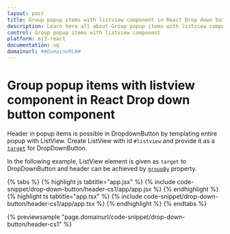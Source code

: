 ```yaml
---
layout: post
title: Group popup items with listview component in React Drop down button component | Syncfusion
description: Learn here all about Group popup items with listview component in Syncfusion React Drop down button component of Syncfusion Essential JS 2 and more.
control: Group popup items with listview component 
platform: ej2-react
documentation: ug
domainurl: ##DomainURL##
---
```


# Group popup items with listview component in React Drop down button component

Header in popup items is possible in DropdownButton by templating entire popup with ListView. Create ListView with id `#listview` and provide it as a [`target`](https://ej2.syncfusion.com/react/documentation/api/drop-down-button#target) for DropDownButton.

In the following example, ListView element is given as `target` to DropDownButton and header can be achieved by [`groupBy`](https://ej2.syncfusion.com/react/documentation/api/list-view/fieldSettings#groupby) property.

{% tabs %}
{% highlight js tabtitle="app.jsx" %}
{% include code-snippet/drop-down-button/header-cs1/app/app.jsx %}
{% endhighlight %}
{% highlight ts tabtitle="app.tsx" %}
{% include code-snippet/drop-down-button/header-cs1/app/app.tsx %}
{% endhighlight %}
{% endtabs %}

 {% previewsample "page.domainurl/code-snippet/drop-down-button/header-cs1" %}